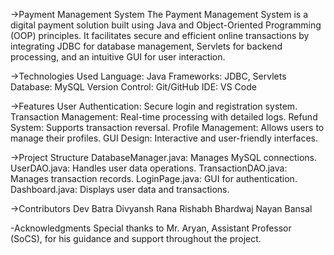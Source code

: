 ->Payment Management System 
The Payment Management System is a digital payment solution built using Java and Object-Oriented Programming (OOP) principles. It facilitates secure and efficient online transactions by integrating JDBC 
for database management, Servlets for backend processing, and an intuitive GUI for user interaction.

->Technologies Used
Language: Java
Frameworks: JDBC, Servlets
Database: MySQL
Version Control: Git/GitHub
IDE: VS Code

->Features
User Authentication: Secure login and registration system.
Transaction Management: Real-time processing with detailed logs.
Refund System: Supports transaction reversal.
Profile Management: Allows users to manage their profiles.
GUI Design: Interactive and user-friendly interfaces.

->Project Structure
DatabaseManager.java: Manages MySQL connections.
UserDAO.java: Handles user data operations.
TransactionDAO.java: Manages transaction records.
LoginPage.java: GUI for authentication.
Dashboard.java: Displays user data and transactions.

->Contributors
Dev Batra
Divyansh Rana
Rishabh Bhardwaj
Nayan Bansal

-Acknowledgments
Special thanks to Mr. Aryan, Assistant Professor (SoCS), for his guidance and support throughout the project.
